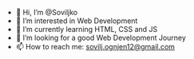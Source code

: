 - 👋 Hi, I’m @Soviljko
- 👀 I’m interested in Web Development
- 🌱 I’m currently learning HTML, CSS and JS
- 💞️ I’m looking for a good Web Development Journey
- 📫 How to reach me: sovilj.ognjen12@gmail.com

<!---
Soviljko/Soviljko is a ✨ special ✨ repository because its `README.md` (this file) appears on your GitHub profile.
You can click the Preview link to take a look at your changes.
--->

